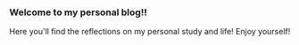 ### Welcome to my personal blog!!

Here you'll find the reflections on my personal study and life! Enjoy yourself! 
